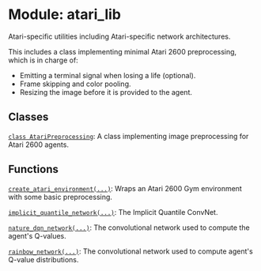 <div itemscope itemtype="http://developers.google.com/ReferenceObject">
<meta itemprop="name" content="atari_lib" />
<meta itemprop="path" content="Stable" />
</div>

# Module: atari_lib

Atari-specific utilities including Atari-specific network architectures.

This includes a class implementing minimal Atari 2600 preprocessing, which is in
charge of: 
* Emitting a terminal signal when losing a life (optional). 
* Frame skipping and color pooling. 
* Resizing the image before it is provided to the
agent.

## Classes

[`class AtariPreprocessing`](./atari_lib/AtariPreprocessing.md): A class
implementing image preprocessing for Atari 2600 agents.

## Functions

[`create_atari_environment(...)`](./atari_lib/create_atari_environment.md):
Wraps an Atari 2600 Gym environment with some basic preprocessing.

[`implicit_quantile_network(...)`](./atari_lib/implicit_quantile_network.md):
The Implicit Quantile ConvNet.

[`nature_dqn_network(...)`](./atari_lib/nature_dqn_network.md): The
convolutional network used to compute the agent's Q-values.

[`rainbow_network(...)`](./atari_lib/rainbow_network.md): The convolutional
network used to compute agent's Q-value distributions.
